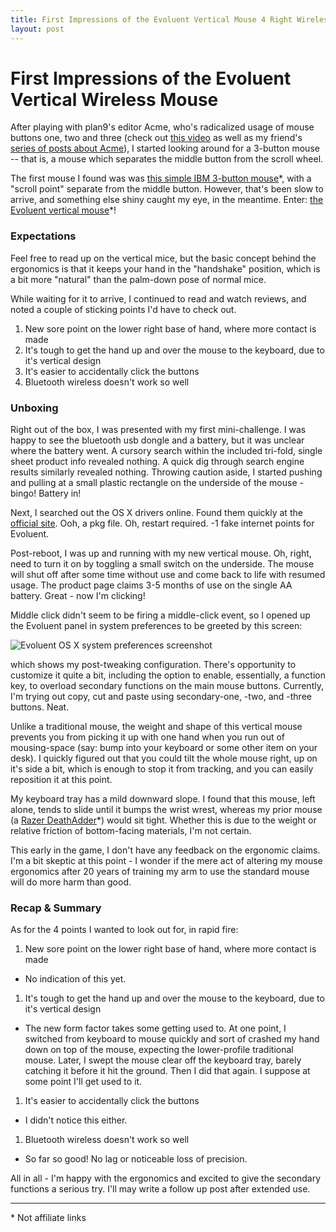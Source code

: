 ```yaml
---
title: First Impressions of the Evoluent Vertical Mouse 4 Right Wireless
layout: post
---
```


# First Impressions of the Evoluent Vertical Wireless Mouse

After playing with plan9's editor Acme, who's radicalized usage of mouse buttons one, two and three (check out <a href="http://research.swtch.com/acme">this video</a> as well as my friend's <a href="http://echosa.github.io/blog/2014/06/18/lets-try-acme-ep-0-research/">series of posts about Acme</a>), I started looking around for a 3-button mouse -- that is, a mouse which separates the middle button from the scroll wheel.

The first mouse I found was was <a href="http://www.amazon.com/gp/product/B00007DTC6">this simple IBM 3-button mouse</a>\*, with a "scroll point" separate from the middle button. However, that's been slow to arrive, and something else shiny caught my eye, in the meantime. Enter: <a href="http://evoluent.com/products/vm4rm/">the Evoluent vertical mouse</a>\*!

### Expectations

Feel free to read up on the vertical mice, but the basic concept behind the ergonomics is that it keeps your hand in the "handshake" position, which is a bit more "natural" than the palm-down pose of normal mice.

While waiting for it to arrive, I continued to read and watch reviews, and noted a couple of sticking points I'd have to check out.

1. New sore point on the lower right base of hand, where more contact is made
1. It's tough to get the hand up and over the mouse to the keyboard, due to it's vertical design
1. It's easier to accidentally click the buttons
1. Bluetooth wireless doesn't work so well

### Unboxing

Right out of the box, I was presented with my first mini-challenge. I was happy to see the bluetooth usb dongle and a battery, but it was unclear where the battery went. A cursory search within the included tri-fold, single sheet product info revealed nothing. A quick dig through search engine results similarly revealed nothing. Throwing caution aside, I started pushing and pulling at a small plastic rectangle on the underside of the mouse - bingo! Battery in!

Next, I searched out the OS X drivers online. Found them quickly at the <a href="http://evoluent.com/support/download/">official site</a>. Ooh, a pkg file. Oh, restart required. -1 fake internet points for Evoluent.

Post-reboot, I was up and running with my new vertical mouse. Oh, right, need to turn it on by toggling a small switch on the underside. The mouse will shut off after some time without use and come back to life with resumed usage. The product page claims 3-5 months of use on the single AA battery. Great - now I'm clicking!

Middle click didn't seem to be firing a middle-click event, so I opened up the Evoluent panel in system preferences to be greeted by this screen:

![Evoluent OS X system preferences screenshot](http://i.imgur.com/sWZGGli.png)

which shows my post-tweaking configuration. There's opportunity to customize it quite a bit, including the option to enable, essentially, a function key, to overload secondary functions on the main mouse buttons. Currently, I'm trying out copy, cut and paste using secondary-one, -two, and -three buttons. Neat.

Unlike a traditional mouse, the weight and shape of this vertical mouse prevents you from picking it up with one hand when you run out of mousing-space (say: bump into your keyboard or some other item on your desk). I quickly figured out that you could tilt the whole mouse right, up on it's side a bit, which is enough to stop it from tracking, and you can easily reposition it at this point.

My keyboard tray has a mild downward slope. I found that this mouse, left alone, tends to slide until it bumps the wrist wrest, whereas my prior mouse (a <a href="http://www.razerzone.com/store/razer-deathadder">Razer DeathAdder</a>\*) would sit tight. Whether this is due to the weight or relative friction of bottom-facing materials, I'm not certain.

This early in the game, I don't have any feedback on the ergonomic claims. I'm a bit skeptic at this point - I wonder if the mere act of altering my mouse ergonomics after 20 years of training my arm to use the standard mouse will do more harm than good.

### Recap & Summary

As for the 4 points I wanted to look out for, in rapid fire:

1. New sore point on the lower right base of hand, where more contact is made
 - No indication of this yet.
1. It's tough to get the hand up and over the mouse to the keyboard, due to it's vertical design
 - The new form factor takes some getting used to. At one point, I switched from keyboard to mouse quickly and sort of crashed my hand down on top of the mouse, expecting the lower-profile traditional mouse. Later, I swept the mouse clear off the keyboard tray, barely catching it before it hit the ground. Then I did that again. I suppose at some point I'll get used to it.
1. It's easier to accidentally click the buttons
 - I didn't notice this either.
1. Bluetooth wireless doesn't work so well
 - So far so good! No lag or noticeable loss of precision.

All in all - I'm happy with the ergonomics and excited to give the secondary functions a serious try. I'll may write a follow up post after extended use.

___
\* Not affiliate links
